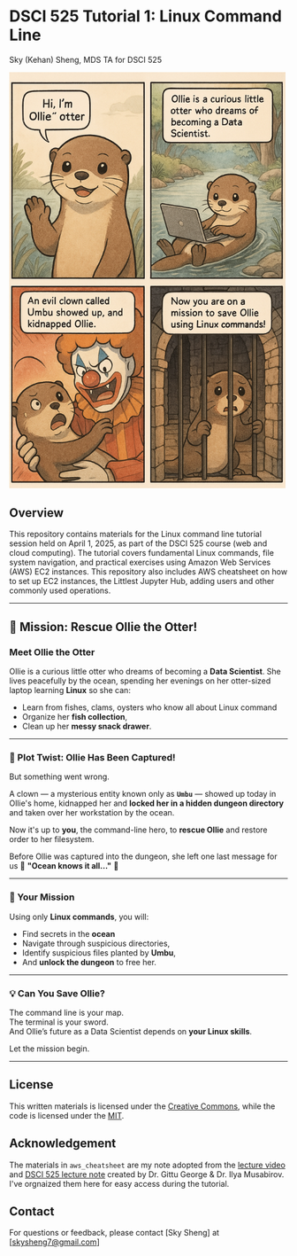 # DSCI 525 Tutorial 1: Linux Command Line

Sky (Kehan) Sheng, MDS TA for DSCI 525

<img src="images/ollie_begin.png" alt="Ollie at the terminal" width="500"/>

## Overview
This repository contains materials for the Linux command line tutorial session held on April 1, 2025, as part of the DSCI 525 course (web and cloud computing). The tutorial covers fundamental Linux commands, file system navigation, and practical exercises using Amazon Web Services (AWS) EC2 instances. This repository also includes AWS cheatsheet on how to set up EC2 instances, the Littlest Jupyter Hub, adding users and other commonly used operations.

---

## 🦦 Mission: Rescue Ollie the Otter!

### Meet Ollie the Otter

Ollie is a curious little otter who dreams of becoming a **Data Scientist**. She lives peacefully by the ocean, spending her evenings on her otter-sized laptop learning **Linux** so she can:

- Learn from fishes, clams, oysters who know all about Linux command
- Organize her **fish collection**,
- Clean up her **messy snack drawer**.

---

### 🚨 Plot Twist: Ollie Has Been Captured!

But something went wrong.

A clown — a mysterious entity known only as **`Umbu`** — showed up today in Ollie's home, kidnapped her and **locked her in a hidden dungeon directory** and taken over her workstation by the ocean.

Now it's up to **you**, the command-line hero, to **rescue Ollie** and restore order to her filesystem.

Before Ollie was captured into the dungeon, she left one last message for us 🌊 **"Ocean knows it all..."** 🌊

---

### 🎯 Your Mission

Using only **Linux commands**, you will:

- Find secrets in the **ocean**
- Navigate through suspicious directories,
- Identify suspicious files planted by **Umbu**,
- And **unlock the dungeon** to free her.

---

### 💡 Can You Save Ollie?

The command line is your map.  
The terminal is your sword.  
And Ollie’s future as a Data Scientist depends on **your Linux skills**.

Let the mission begin.

---

## License
This written materials is licensed under the [Creative Commons](LICENSE), while the code is licensed under the [MIT](LICENSE).

## Acknowledgement
The materials in `aws_cheatsheet` are my note adopted from the [lecture video](https://youtu.be/9ECsi3C4-eo?si=ovEB7ihdTf5aQq_X) and [DSCI 525 lecture note](https://pages.github.ubc.ca/MDS-2024-25/DSCI_525_web-cloud-comp_students/lectures/lecture3.html#aws-lab-setup) created by Dr. Gittu George & Dr. Ilya Musabirov. I've orgnaized them here for easy access during the tutorial.

## Contact
For questions or feedback, please contact [Sky Sheng] at [skysheng7@gmail.com]
